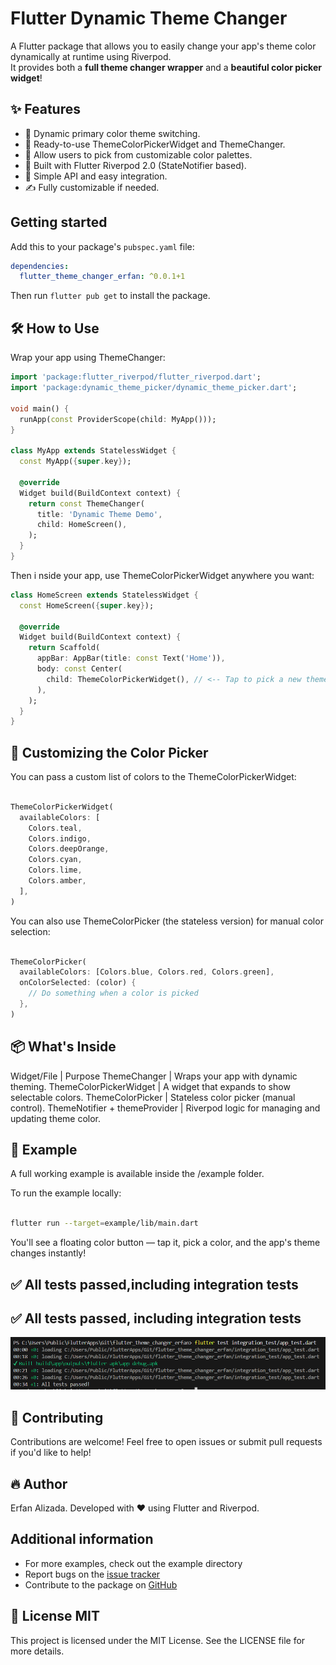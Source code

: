 # Flutter Dynamic Theme Changer

A Flutter package that allows you to easily change your app's theme color dynamically at runtime using Riverpod.  
It provides both a **full theme changer wrapper** and a **beautiful color picker widget**!

## ✨  Features

- 🎨 Dynamic primary color theme switching.
- 🧩 Ready-to-use ThemeColorPickerWidget and ThemeChanger.
- 🌈 Allow users to pick from customizable color palettes.
- 🚀 Built with Flutter Riverpod 2.0 (StateNotifier based).
- 🎯 Simple API and easy integration.
- ✍️ Fully customizable if needed.

## Getting started

Add this to your package's `pubspec.yaml` file:

```yaml
dependencies:
  flutter_theme_changer_erfan: ^0.0.1+1
```
Then run `flutter pub get` to install the package.

## 🛠️ How to Use

Wrap your app using ThemeChanger:

```dart
import 'package:flutter_riverpod/flutter_riverpod.dart';
import 'package:dynamic_theme_picker/dynamic_theme_picker.dart';

void main() {
  runApp(const ProviderScope(child: MyApp()));
}

class MyApp extends StatelessWidget {
  const MyApp({super.key});

  @override
  Widget build(BuildContext context) {
    return const ThemeChanger(
      title: 'Dynamic Theme Demo',
      child: HomeScreen(),
    );
  }
}

```
Then i nside your app, use ThemeColorPickerWidget anywhere you want:


```dart
class HomeScreen extends StatelessWidget {
  const HomeScreen({super.key});

  @override
  Widget build(BuildContext context) {
    return Scaffold(
      appBar: AppBar(title: const Text('Home')),
      body: const Center(
        child: ThemeColorPickerWidget(), // <-- Tap to pick a new theme color!
      ),
    );
  }
}

```

## 🎨 Customizing the Color Picker

You can pass a custom list of colors to the ThemeColorPickerWidget:

```dart

ThemeColorPickerWidget(
  availableColors: [
    Colors.teal,
    Colors.indigo,
    Colors.deepOrange,
    Colors.cyan,
    Colors.lime,
    Colors.amber,
  ],
)

```

You can also use ThemeColorPicker (the stateless version) for manual color selection:

```dart

ThemeColorPicker(
  availableColors: [Colors.blue, Colors.red, Colors.green],
  onColorSelected: (color) {
    // Do something when a color is picked
  },
)

```

## 📦 What's Inside

Widget/File | Purpose
ThemeChanger | Wraps your app with dynamic theming.
ThemeColorPickerWidget | A widget that expands to show selectable colors.
ThemeColorPicker | Stateless color picker (manual control).
ThemeNotifier + themeProvider | Riverpod logic for managing and updating theme color.


## 📲 Example

A full working example is available inside the /example folder.

To run the example locally:

```bash

flutter run --target=example/lib/main.dart

```
You'll see a floating color button — tap it, pick a color, and the app's theme changes instantly!

## ✅ All tests passed,including integration tests 

## ✅ All tests passed, including integration tests

![ScreenShot of testings log](https://raw.githubusercontent.com/erfanalizada/flutter_theme_changer_erfan/main/all_tests_passed.png)

## 🙌 Contributing
Contributions are welcome!
Feel free to open issues or submit pull requests if you'd like to help!

## 🔥 Author
Erfan Alizada. Developed with ❤️ using Flutter and Riverpod.

## Additional information

- For more examples, check out the example directory
- Report bugs on the [issue tracker](https://github.com/erfanalizada/flutter_theme_changer_erfan/issues)
- Contribute to the package on [GitHub](https://github.com/erfanalizada/flutter_theme_changer_erfan)


## 📄 License MIT
This project is licensed under the MIT License.
See the LICENSE file for more details.
